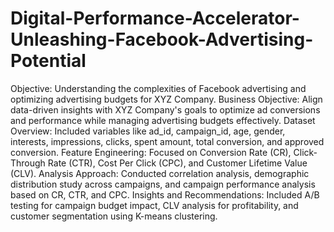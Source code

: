 # Digital-Performance-Accelerator-Unleashing-Facebook-Advertising-Potential
Objective: Understanding the complexities of Facebook advertising and optimizing advertising budgets for XYZ Company. 
Business Objective: Align data-driven insights with XYZ Company's goals to optimize ad conversions and performance while managing advertising budgets effectively. 
Dataset Overview: Included variables like ad_id, campaign_id, age, gender, interests, impressions, clicks, spent amount, total conversion, and approved conversion. Feature Engineering: Focused on Conversion Rate (CR), Click-Through Rate (CTR), Cost Per Click (CPC), and Customer Lifetime Value (CLV). 
Analysis Approach: Conducted correlation analysis, demographic distribution study across campaigns, and campaign performance analysis based on CR, CTR, and CPC.
Insights and Recommendations: Included A/B testing for campaign budget impact, CLV analysis for profitability, and customer segmentation using K-means clustering.
